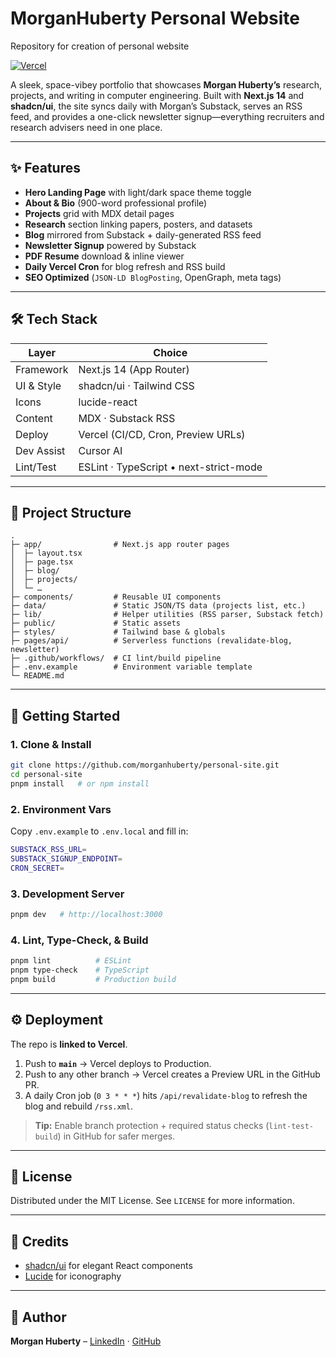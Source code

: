 # MorganHuberty Personal Website

Repository for creation of personal website

[![Vercel](https://vercelbadge.vercel.app/api/morganhuberty/personal-site)](https://personal-site.vercel.app)

A sleek, space-vibey portfolio that showcases **Morgan Huberty’s** research, projects, and writing in computer engineering.
Built with **Next.js 14** and **shadcn/ui**, the site syncs daily with Morgan’s Substack, serves an RSS feed, and provides a one-click newsletter signup—everything recruiters and research advisers need in one place.

---

## ✨ Features

- **Hero Landing Page** with light/dark space theme toggle
- **About & Bio** (900-word professional profile)
- **Projects** grid with MDX detail pages
- **Research** section linking papers, posters, and datasets
- **Blog** mirrored from Substack + daily-generated RSS feed
- **Newsletter Signup** powered by Substack
- **PDF Resume** download & inline viewer
- **Daily Vercel Cron** for blog refresh and RSS build
- **SEO Optimized** (`JSON-LD BlogPosting`, OpenGraph, meta tags)

---

## 🛠 Tech Stack

| Layer       | Choice                                   |
|-------------|-------------------------------------------|
| Framework   | Next.js 14 (App Router)                  |
| UI & Style  | shadcn/ui · Tailwind CSS                 |
| Icons       | lucide-react                             |
| Content     | MDX · Substack RSS                       |
| Deploy      | Vercel (CI/CD, Cron, Preview URLs)       |
| Dev Assist  | Cursor AI                                |
| Lint/Test   | ESLint · TypeScript • next-strict-mode   |

---

## 📂 Project Structure

```
.
├─ app/                # Next.js app router pages
│  ├─ layout.tsx
│  ├─ page.tsx
│  ├─ blog/
│  ├─ projects/
│  └─ …
├─ components/         # Reusable UI components
├─ data/               # Static JSON/TS data (projects list, etc.)
├─ lib/                # Helper utilities (RSS parser, Substack fetch)
├─ public/             # Static assets
├─ styles/             # Tailwind base & globals
├─ pages/api/          # Serverless functions (revalidate-blog, newsletter)
├─ .github/workflows/  # CI lint/build pipeline
├─ .env.example        # Environment variable template
└─ README.md
```

---

## 🚀 Getting Started

### 1. Clone & Install

```bash
git clone https://github.com/morganhuberty/personal-site.git
cd personal-site
pnpm install   # or npm install
```

### 2. Environment Vars

Copy `.env.example` to `.env.local` and fill in:

```bash
SUBSTACK_RSS_URL=
SUBSTACK_SIGNUP_ENDPOINT=
CRON_SECRET=
```

### 3. Development Server

```bash
pnpm dev   # http://localhost:3000
```

### 4. Lint, Type-Check, & Build

```bash
pnpm lint          # ESLint
pnpm type-check    # TypeScript
pnpm build         # Production build
```

---

## ⚙️ Deployment

The repo is **linked to Vercel**.

1. Push to **`main`** → Vercel deploys to Production.
2. Push to any other branch → Vercel creates a Preview URL in the GitHub PR.
3. A daily Cron job (`0 3 * * *`) hits `/api/revalidate-blog` to refresh the blog and rebuild `/rss.xml`.

> **Tip:** Enable branch protection + required status checks (`lint-test-build`) in GitHub for safer merges.

---

## 📝 License

Distributed under the MIT License. See `LICENSE` for more information.

---

## 🙏 Credits

- [shadcn/ui](https://ui.shadcn.com) for elegant React components
- [Lucide](https://lucide.dev) for iconography

---

## 👋 Author

**Morgan Huberty** – [LinkedIn](https://www.linkedin.com/in/morgan-huberty-74334b24b/) · [GitHub](https://github.com/mhubert3)
